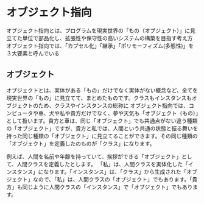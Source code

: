 # オブジェクト指向
オブジェクト指向とは、プログラムを現実世界の「もの（オブジェクト）」に見立てた単位で部品化し、拡張性や保守性の高いシステムの構築を目指す考え方
オブジェクト指向では、「カプセル化」「継承」「ポリモーフィズム(多態性)」を３大要素と呼んでいる
## オブジェクト
オブジェクトとは、実体がある「もの」だけでなく実体がない概念など、全てを現実世界の「もの」に見立てて、まとめたものです。クラスもインスタンスもオブジェクトのため、クラスやインスタンスの総称に
オブジェクト指向では、コンピュータや車、犬や私や貴方だけでなく、夢や天気も「オブジェクト（もの）」として扱います。貴方と車は、同じ「オブジェクト」でも共通点がない違う種類の「オブジェクト」ですが、貴方と私では、人間という共通の状態と振る舞いを持った同じ種類の「オブジェクト」に見立てることができます。その同じ種類の「オブジェクト」を定義したのものが「クラス」になります。

例えば、人間を名前や年齢を持っていて、挨拶ができる「オブジェクト」として、人間クラスを定義したとします。
「私」は、人間クラスを実体化した「インスタンス」になります。「インスタンス」は、「クラス」から生成された「オブジェクト」なので、「私」は、人間クラスの「オブジェクト」でもあります。「貴方」も同じように人間クラスの「インスタンス」で「オブジェクト」でもあります。
